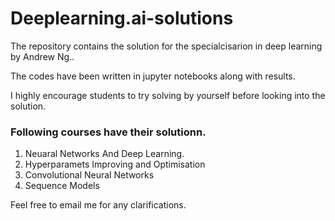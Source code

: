 # Deeplearning.ai-solutions
The repository contains the solution for the specialcisarion in deep learning by Andrew Ng..

The codes have been written in jupyter notebooks along  with results.

I highly encourage students to try solving by yourself before looking into the solution.

### Following courses have their solutionn.

  1. Neuaral Networks And Deep Learning.
  2. Hyperparamets Improving and Optimisation
  3. Convolutional Neural Networks
  4. Sequence Models
  
Feel free to email me for any clarifications.
